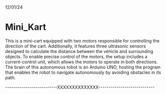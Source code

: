12/01/24
# Mini_Kart

This is a mini-cart equipped with two motors responsible for controlling the direction of the cart. Additionally, it features three ultrasonic sensors designed to calculate the distance between the vehicle and surrounding objects. To enable precise control of the motors, the setup includes a current-control unit, which allows the motors to operate in both directions. The brain of this autonomous robot is an Arduino UNO, hosting the program that enables the robot to navigate autonomously by avoiding obstacles in its path.

--------------------------XXXXXXXXXXXXXX----------------------------
